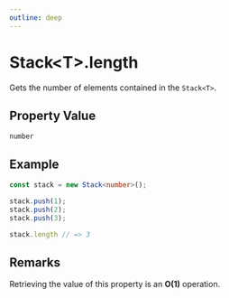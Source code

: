 ```yaml
---
outline: deep
---
```


# ****Stack&lt;T&gt;.length****

Gets the number of elements contained in the `Stack<T>`.

## **Property Value**

`number`

## **Example**

```typescript
const stack = new Stack<number>();

stack.push(1);
stack.push(2);
stack.push(3);

stack.length // => 3
```

## **Remarks**

Retrieving the value of this property is an **O(1)** operation.

